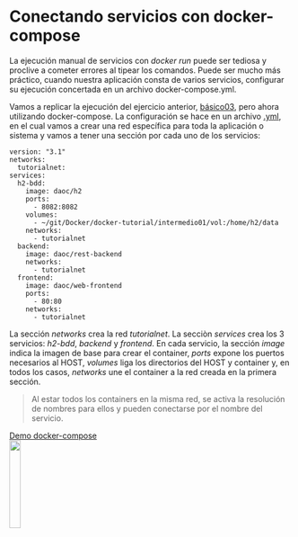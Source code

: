# Conectando servicios con docker-compose

La ejecución manual de servicios con *docker run* puede ser tediosa y proclive a cometer errores al tipear los comandos. Puede ser mucho más práctico, cuando nuestra aplicación consta de varios servicios, configurar su ejecución concertada en un archivo docker-compose.yml.

Vamos a replicar la ejecución del ejercicio anterior, [básico03](../basico03), pero ahora utilizando docker-compose. La configuración se hace en un archivo [.yml](https://en.wikipedia.org/wiki/YAML), en el cual vamos a crear una red específica para toda la aplicación o sistema y vamos a tener una sección por cada uno de los servicios:

```
version: "3.1"
networks:
  tutorialnet:
services:
  h2-bdd:
    image: daoc/h2
    ports:
      - 8082:8082
    volumes:
      - ~/git/Docker/docker-tutorial/intermedio01/vol:/home/h2/data
    networks:
      - tutorialnet
  backend:
    image: daoc/rest-backend
    networks:
      - tutorialnet
  frontend:
    image: daoc/web-frontend
    ports:
      - 80:80
    networks:
      - tutorialnet
```
La sección *networks* crea la red *tutorialnet*. La secciòn *services* crea los 3 servicios: *h2-bdd*, *backend* y *frontend*. En cada servicio, la sección *image* indica la imagen de base para crear el container, *ports* expone los puertos necesarios al HOST, *volumes* liga los directorios del HOST y container y, en todos los casos, *networks* une el container a la red creada en la primera sección. 
> Al estar todos los containers en la misma red, se activa la resolución de nombres para ellos y pueden conectarse por el nombre del servicio.

[Demo docker-compose<br/><img src="https://img.youtube.com/vi/IVn4TssEJ78/maxresdefault.jpg" width="20%">](https://youtu.be/IVn4TssEJ78)
